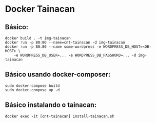 # Docker Tainacan 

## Básico:

```
docker build . -t img-tainacan
docker run -p 80:80 --name=cnt-tainacan -d img-tainacan
docker run -p 80:80 --name some-wordpress -e WORDPRESS_DB_HOST=<DB-HOST> \
    -e WORDPRESS_DB_USER=... -e WORDPRESS_DB_PASSWORD=... -d img-tainacan
```

## Básico usando docker-composer:
```
sudo docker-compose build
sudo docker-compose up -d
```

## Básico instalando o tainacan:
```
docker exec -it [cnt-tainacan] install-tainacan.sh
```
